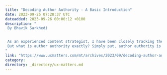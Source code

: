 ```yaml
---
title: "Decoding Author Authority - A Basic Introduction"
date: 2023-09-25 07:28:37 UTC
dateadded: 2023-09-26 00:00:12 +0100
description: "
 By Bhavik Sarkhedi 


 As an experienced content strategist, I have been closely tracking the evolving landscape of search-engine optimization (SEO). Over the years, one thing has become crystal clear: Google and other search engines are constantly striving to enhance the user experience. Their commitment to users’ needs has established the importance of author authority in SEO. 
 But what is author authority exactly? Simply put, author authority is an indicator of the credibility and influence of a particular content creator. It’s also a measure of how much trust Google places in a particular author based on their track record of producing high-quality, relevant content. Although it’s not an official Google metric per se, author authority is still a useful concept that SEO professionals have embraced to interpret Google’s focus on prioritizing content that is not only accurate but also comes from reliable, knowledgeable sources. Read More 
"
link: "https://www.uxmatters.com/mt/archives/2023/09/decoding-author-authority-a-basic-introduction.php"
category:
directory: _directory/ux-matters.md
---
```

